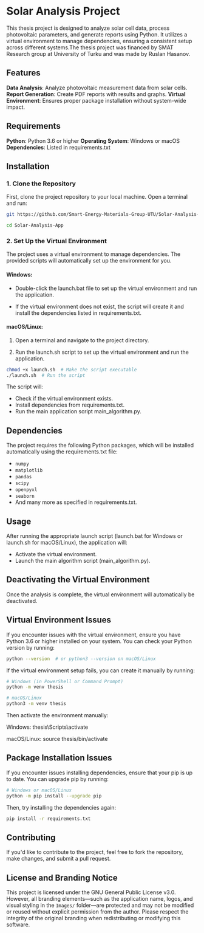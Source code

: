 # Solar Analysis Project
This thesis project is designed to analyze solar cell data, process photovoltaic parameters, and generate reports using Python. It utilizes a virtual environment to manage dependencies, ensuring a consistent setup across different systems.The thesis project was financed by SMAT Research group at University of Turku and was made by Ruslan Hasanov.

## Features
 **Data Analysis**: Analyze photovoltaic measurement data from solar cells.
 **Report Generation**: Create PDF reports with results and graphs.
 **Virtual Environment**: Ensures proper package installation without system-wide impact.

## Requirements
 **Python**: Python 3.6 or higher
 **Operating System**: Windows or macOS
 **Dependencies**: Listed in requirements.txt

## Installation
### 1. Clone the Repository
First, clone the project repository to your local machine. Open a terminal and run:

```bash
git https://github.com/Smart-Energy-Materials-Group-UTU/Solar-Analysis-App.git

cd Solar-Analysis-App
```

### 2. Set Up the Virtual Environment
The project uses a virtual environment to manage dependencies. The provided scripts will automatically set up the environment for you.

#### **Windows**:

- Double-click the launch.bat file to set up the virtual environment and run the application.

- If the virtual environment does not exist, the script will create it and install the dependencies listed in requirements.txt.

#### **macOS/Linux**:

1. Open a terminal and navigate to the project directory.

2. Run the launch.sh script to set up the virtual environment and run the application.

```bash
chmod +x launch.sh  # Make the script executable
./launch.sh  # Run the script
```

The script will:
- Check if the virtual environment exists.
- Install dependencies from requirements.txt.
- Run the main application script main_algorithm.py.

## Dependencies
The project requires the following Python packages, which will be installed automatically using the requirements.txt file:
- `numpy`
- `matplotlib`
- `pandas`
- `scipy`
- `openpyxl`
- `seaborn`
- And many more as specified in requirements.txt.

## Usage
After running the appropriate launch script (launch.bat for Windows or launch.sh for macOS/Linux), the application will:
- Activate the virtual environment.
- Launch the main algorithm script (main_algorithm.py).

## Deactivating the Virtual Environment
Once the analysis is complete, the virtual environment will automatically be deactivated.

## Virtual Environment Issues
If you encounter issues with the virtual environment, ensure you have Python 3.6 or higher installed on your system. You can check your Python version by running:

```bash
python --version  # or python3 --version on macOS/Linux
```
If the virtual environment setup fails, you can create it manually by running:

```bash
# Windows (in PowerShell or Command Prompt)
python -m venv thesis

# macOS/Linux
python3 -m venv thesis
```
Then activate the environment manually:

Windows: thesis\Scripts\activate

macOS/Linux: source thesis/bin/activate

## Package Installation Issues
If you encounter issues installing dependencies, ensure that your pip is up to date. You can upgrade pip by running:

```bash
# Windows or macOS/Linux
python -m pip install --upgrade pip
```
Then, try installing the dependencies again:

```bash
pip install -r requirements.txt
```
## Contributing
If you'd like to contribute to the project, feel free to fork the repository, make changes, and submit a pull request.

## License and Branding Notice

This project is licensed under the GNU General Public License v3.0.
However, all branding elements—such as the application name, logos, and visual styling in the `Images/` folder—are protected and may not be modified or reused without explicit permission from the author.
Please respect the integrity of the original branding when redistributing or modifying this software.
